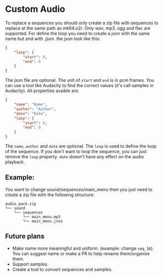 # Custom Audio
To replace a sequences you should only create a zip file with sequences to replace at the same path as mk64.o2r. Only wav, mp3, ogg and flac are supported. For define the loop you need to create a json with the same name but end with .json.
the json look like this:
```json
{
    "loop": {
        "start": 0,
        "end": 0
    }
}
```
The json file are optional. The unit of `start` and `end` is in pcm frames. You can use a tool like Audacity to find the correct values (it's call samples in Audacity). All properties avaible are:
```json
{
    "name": "Name",
    "author": "Author",
    "date": "Date",
    "loop": {
        "start": 0,
        "end": 0
    }
}
```
The `name`, `author` and `date` are optional. The `loop` is used to define the loop of the sequence. If you don't want to loop the sequence, you can just remove the `loop` property. `date` doesn't have any effect on the audio playback.
## Example:
You want to change sound/sequences/main_menu then you just need to create a zip file with the following structure:
```
audio_pack.zip
└── sound
    └── sequences
        └── main_menu.mp3
        └── main_menu.json
```

## Future plans
* Make name more meaningful and uniform. (example: change `seq_16`). You can suggest name or make a PR to help rename them/organise them.
* Support samples.
* Create a tool to convert sequences and samples.